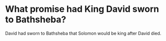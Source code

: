 # What promise had King David sworn to Bathsheba?

David had sworn to Bathsheba that Solomon would be king after David died.
